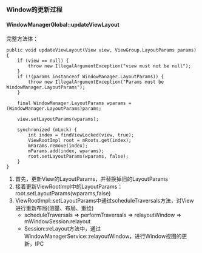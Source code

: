 ### Window的更新过程

#### WindowManagerGlobal::updateViewLayout
完整方法体：
```
public void updateViewLayout(View view, ViewGroup.LayoutParams params) {
    if (view == null) {
        throw new IllegalArgumentException("view must not be null");
    }
    if (!(params instanceof WindowManager.LayoutParams)) {
        throw new IllegalArgumentException("Params must be WindowManager.LayoutParams");
    }

    final WindowManager.LayoutParams wparams = (WindowManager.LayoutParams)params;

    view.setLayoutParams(wparams);

    synchronized (mLock) {
        int index = findViewLocked(view, true);
        ViewRootImpl root = mRoots.get(index);
        mParams.remove(index);
        mParams.add(index, wparams);
        root.setLayoutParams(wparams, false);
    }
}
```
1. 首先，更新View的LayoutParams，并替换掉旧的LayoutParams
2. 接着更新ViewRootImpl中的LayoutParams：root.setLayoutParams(wparams,false)
3. ViewRootImpl::setLayoutParams中通过scheduleTraversals方法，对View进行重新布局(测量、布局、重绘)
    * scheduleTraversals => performTraversals => relayoutWindow => mWindowSession.relayout
    * Session::reLayout方法中，通过WindowManagerService::relayoutWindow，进行Window视图的更新，IPC